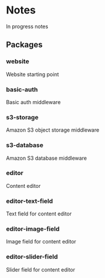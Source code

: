 # Notes

In progress notes

## Packages

### website
Website starting point

### basic-auth
Basic auth middleware

### s3-storage
Amazon S3 object storage middleware

### s3-database
Amazon S3 database middleware

### editor
Content editor

### editor-text-field
Text field for content editor

### editor-image-field
Image field for content editor

### editor-slider-field
Slider field for content editor

